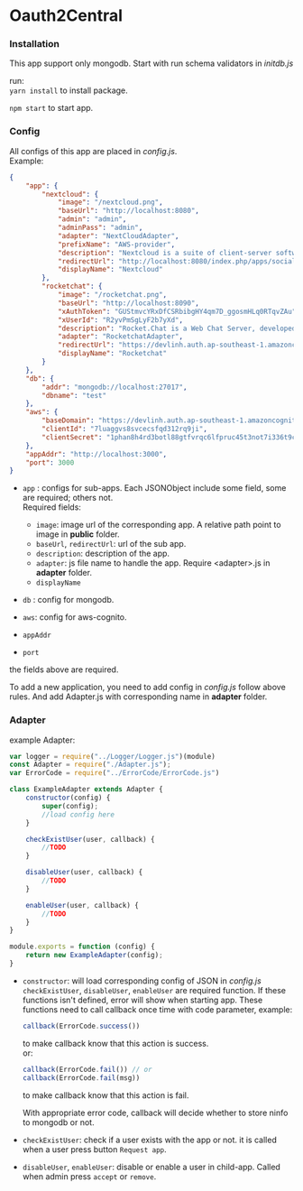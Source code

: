 # Oauth2Central
### Installation
This app support only mongodb. Start with run schema validators in *initdb.js* 

run:\
`yarn install`
to install package.

`npm start`
to start app.  
### Config
All configs of this app are placed in *config.js*.  
Example:  
```json
{
    "app": {
        "nextcloud": {
            "image": "/nextcloud.png",
            "baseUrl": "http://localhost:8080",
            "admin": "admin",
            "adminPass": "admin",
            "adapter": "NextCloudAdapter",
            "prefixName": "AWS-provider",
            "description": "Nextcloud is a suite of client-server software for creating and using file hosting services.",
            "redirectUrl": "http://localhost:8080/index.php/apps/sociallogin/custom_oauth2/AWS-provider",
            "displayName": "Nextcloud"
        },
        "rocketchat": {
            "image": "/rocketchat.png",
            "baseUrl": "http://localhost:8090",
            "xAuthToken": "GUStmvcYRxDfCSRbibgHY4qm7D_ggosmHLq0RTqvZAu",
            "xUserId": "R2yvPmSgLyF2b7yXd",
            "description": "Rocket.Chat is a Web Chat Server, developed in JavaScript, using the Meteor full stack framework",
            "adapter": "RocketchatAdapter",
            "redirectUrl": "https://devlinh.auth.ap-southeast-1.amazoncognito.com/login?client_id=7n1qffmius0elg6vsoetli5t1g&redirect_uri=http%3A%2F%2Flocalhost%3A8090%2F_oauth%2Fcustomoauth2&response_type=code&state=eyJsb2dpblN0eWxlIjoicmVkaXJlY3QiLCJjcmVkZW50aWFsVG9rZW4iOiJuTmNRdnpuR093czd4VlN6eUN1UHhuUGZCaHczcHNCcHA2LWtkMHJRNVA1IiwiaXNDb3Jkb3ZhIjpmYWxzZSwicmVkaXJlY3RVcmwiOiJodHRwOi8vbG9jYWxob3N0OjgwOTAvaG9tZSJ9&scope=openid",
            "displayName": "Rocketchat"
        }
    },
    "db": {
        "addr": "mongodb://localhost:27017",
        "dbname": "test"
    },
    "aws": {
        "baseDomain": "https://devlinh.auth.ap-southeast-1.amazoncognito.com",
        "clientId": "7luaggvs8svcecsfqd312rq9ji",
        "clientSecret": "1phan8h4rd3botl88gtfvrqc6lfpruc45t3not7i336t9ci7h6tc"
    },
    "appAddr": "http://localhost:3000",
    "port": 3000
}
```

* `app` : configs for sub-apps. Each JSONObject include some field, some are required; others not.  
Required fields:
    * `image`: image url of the corresponding app. A relative path point to image in **public** folder.
    * `baseUrl`, `redirectUrl`: url of the sub app.
    * `description`: description of the app.
    * `adapter`: js file name to handle the app. Require \<adapter\>.js in **adapter** folder.  
    * `displayName` 

* `db` : config for mongodb.  
* `aws`: config for aws-cognito. 
* `appAddr`
* `port`

the fields above are required.

To add a new application, you need to add config in *config.js* follow above rules. And add Adapter.js with corresponding name in **adapter** folder.  

### Adapter
example Adapter:

```javascript
var logger = require("../Logger/Logger.js")(module)
const Adapter = require("./Adapter.js");
var ErrorCode = require("../ErrorCode/ErrorCode.js")

class ExampleAdapter extends Adapter {
    constructor(config) {
        super(config);
        //load config here
    }

    checkExistUser(user, callback) {
        //TODO
    }

    disableUser(user, callback) {
        //TODO
    }

    enableUser(user, callback) {
        //TODO
    }
}

module.exports = function (config) {
    return new ExampleAdapter(config);
}
```

* `constructor`: will load corresponding config of JSON in *config.js*  
`checkExistUser`, `disableUser`, `enableUser` are required function. If these functions isn't defined, error will show when starting app. These functions need to call 
callback once time with code parameter, example: 
    ```javascript 
    callback(ErrorCode.success())
    ```
    to make callback know that this action is success.  
    or: 
    ```javascript 
    callback(ErrorCode.fail()) // or
    callback(ErrorCode.fail(msg))
    ```
    to make callback know that this action is fail.
    
    With appropriate error code, callback will decide whether to store ninfo to mongodb or not.
* `checkExistUser`: check if a user exists with the app or not. it is called when a user press button `Request app`.
* `disableUser`, `enableUser`: disable or enable a user in child-app. Called when admin press `accept` or `remove`.


